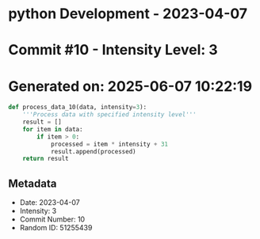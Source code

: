 ﻿# python Development - 2023-04-07
# Commit #10 - Intensity Level: 3
# Generated on: 2025-06-07 10:22:19
```python
def process_data_10(data, intensity=3):
    '''Process data with specified intensity level'''
    result = []
    for item in data:
        if item > 0:
            processed = item * intensity + 31
            result.append(processed)
    return result
```
## Metadata
- Date: 2023-04-07
- Intensity: 3
- Commit Number: 10
- Random ID: 51255439
